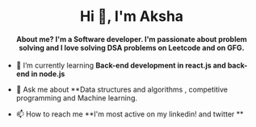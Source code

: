 
<h1 align="center">Hi 👋, I'm Aksha </h1>
<h4 align="center">About me? I'm a Software developer. I'm passionate about problem solving and I love solving DSA problems on Leetcode and on GFG.</h4>



- 🌱 I’m currently learning **Back-end development in react.js and back-end in node.js**

- 💬 Ask me about **Data structures and algorithms , competitive programming  and Machine learning.

- 📫 How to reach me **I'm most active on my linkedin! and twitter **


<br>




